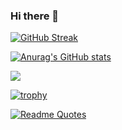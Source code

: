 ### Hi there 👋

[![GitHub Streak](https://streak-stats.demolab.com?user=hasithar&theme=github-dark-blue&hide_border=true)](https://git.io/streak-stats)

[![Anurag's GitHub stats](https://github-readme-stats.vercel.app/api?username=hasithar)](https://github.com/anuraghazra/github-readme-stats)

![](https://komarev.com/ghpvc/?username=hasithar)

[![trophy](https://github-profile-trophy.vercel.app/?username=hasithar&theme=onedark)](https://github.com/ryo-ma/github-profile-trophy)

[![Readme Quotes](https://quotes-github-readme.vercel.app/api?type=horizontal&theme=dark)](https://github.com/piyushsuthar/github-readme-quotes)

<!--
**hasithar/hasithar** is a ✨ _special_ ✨ repository because its `README.md` (this file) appears on your GitHub profile.

Here are some ideas to get you started:

- 🔭 I’m currently working on ...
- 🌱 I’m currently learning ...
- 👯 I’m looking to collaborate on ...
- 🤔 I’m looking for help with ...
- 💬 Ask me about ...
- 📫 How to reach me: ...
- 😄 Pronouns: ...
- ⚡ Fun fact: ...
-->
